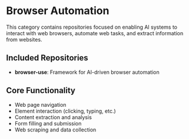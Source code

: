 # Browser Automation

This category contains repositories focused on enabling AI systems to interact with web browsers, automate web tasks, and extract information from websites.

## Included Repositories

- **browser-use**: Framework for AI-driven browser automation

## Core Functionality

- Web page navigation
- Element interaction (clicking, typing, etc.)
- Content extraction and analysis
- Form filling and submission
- Web scraping and data collection